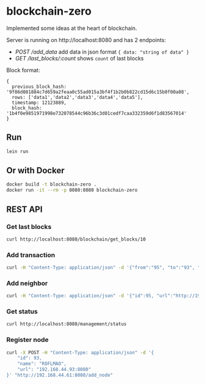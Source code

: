 # blockchain-zero

Implemented some ideas at the heart of blockchain.

Server is running on http://localhost:8080 and has 2 endpoints:

* *POST /add_data* add data in json format `{ data: "string of data" }`
* *GET /last_blocks/:count* shows `count` of last blocks

Block format:

```
{
  previous_block_hash: '9f86d081884c7d659a2feaa0c55ad015a3bf4f1b2b0b822cd15d6c15b0f00a08',
  rows: ['data1','data2','data3','data4','data5'],
  timestamp: 12123889,
  block_hash: '1b4f0e9851971998e732078544c96b36c3d01cedf7caa332359d6f1d83567014'
}
```

## Run

```sh
lein run
```

## Or with Docker

```sh
docker build -t blockchain-zero .
docker run -it --rm -p 8080:8080 blockchain-zero
```

## REST API

### Get last blocks

```sh
curl http://localhost:8080/blockchain/get_blocks/10
```

### Add transaction

```sh
curl -H "Content-Type: application/json" -d '{"from":"95", "to":"93", "amount":10}' http://localhost:8080/management/add_transaction
```

### Add neighbor

```sh
curl -H "Content-Type: application/json" -d '{"id":95, "url":"http://192.168.44.95:8080"}' http://localhost:8080/management/add_link
```

### Get status

```sh
curl http://localhost:8080/management/status
```

### Register node

```sh
curl -X POST -H "Content-Type: application/json" -d '{
    "id": 93,
    "name": "ROFLMAO",
    "url": "192.168.44.93:8080"
}' "http://192.168.44.61:8080/add_node"

```

